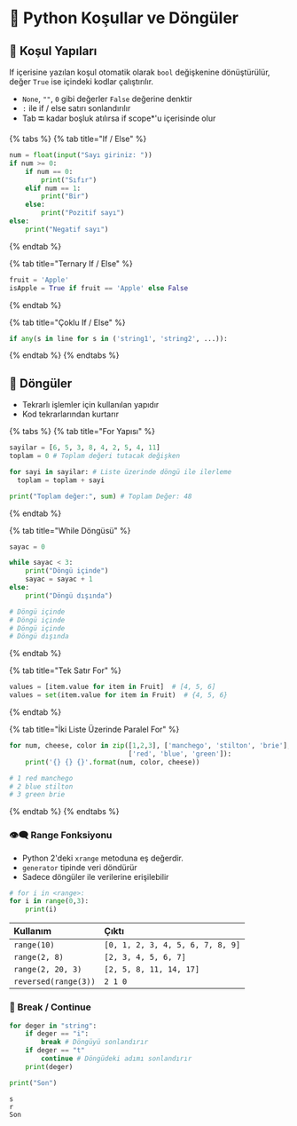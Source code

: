 # 💞 Python Koşullar ve Döngüler

## 🎌 Koşul Yapıları

If içerisine yazılan koşul otomatik olarak `bool` değişkenine dönüştürülür, değer `True` ise içindeki kodlar çalıştırılır.

* `None`, `""`, `0` gibi değerler `False` değerine denktir
* `:` ile if / else satırı sonlandırılır
* Tab ⭾ kadar boşluk atılırsa if scope\*'u içerisinde olur

{% tabs %}
{% tab title="If / Else" %}
```python
num = float(input("Sayı giriniz: "))
if num >= 0:
    if num == 0:
        print("Sıfır")
    elif num == 1:
        print("Bir")
    else:
        print("Pozitif sayı")
else:
    print("Negatif sayı")
```
{% endtab %}

{% tab title="Ternary If / Else" %}
```python
fruit = 'Apple'
isApple = True if fruit == 'Apple' else False
```
{% endtab %}

{% tab title="Çoklu If / Else" %}
```python
if any(s in line for s in ('string1', 'string2', ...)):
```
{% endtab %}
{% endtabs %}

## 💫 Döngüler

* Tekrarlı işlemler için kullanılan yapıdır
* Kod tekrarlarından kurtarır

{% tabs %}
{% tab title="For Yapısı" %}
```python
sayilar = [6, 5, 3, 8, 4, 2, 5, 4, 11]
toplam = 0 # Toplam değeri tutacak değişken

for sayi in sayilar: # Liste üzerinde döngü ile ilerleme
  toplam = toplam + sayi

print("Toplam değer:", sum) # Toplam Değer: 48
```
{% endtab %}

{% tab title="While Döngüsü" %}
```python
sayac = 0

while sayac < 3:
    print("Döngü içinde")
    sayac = sayac + 1
else:
    print("Döngü dışında")

# Döngü içinde
# Döngü içinde
# Döngü içinde
# Döngü dışında
```
{% endtab %}

{% tab title="Tek Satır For" %}
```python
values = [item.value for item in Fruit]  # [4, 5, 6]
values = set(item.value for item in Fruit)  # {4, 5, 6}
```
{% endtab %}

{% tab title="İki Liste Üzerinde Paralel For" %}
```python
for num, cheese, color in zip([1,2,3], ['manchego', 'stilton', 'brie'],
                              ['red', 'blue', 'green']):
    print('{} {} {}'.format(num, color, cheese))

# 1 red manchego
# 2 blue stilton
# 3 green brie
```
{% endtab %}
{% endtabs %}

### 👁‍🗨 Range Fonksiyonu

* Python 2'deki `xrange` metoduna eş değerdir.
* `generator` tipinde veri döndürür
* Sadece döngüler ile verilerine erişilebilir

```python
# for i in <range>:
for i in range(0,3):
    print(i)
```

| Kullanım | Çıktı |
| :--- | :--- |
| `range(10)` | `[0, 1, 2, 3, 4, 5, 6, 7, 8, 9]` |
| `range(2, 8)` | `[2, 3, 4, 5, 6, 7]` |
| `range(2, 20, 3)` | `[2, 5, 8, 11, 14, 17]` |
| `reversed(range(3))` | `2 1 0` |

### 🛑 Break / Continue

```python
for deger in "string":
    if deger == "i":
        break # Döngüyü sonlandırır
    if deger == "t"
        continue # Döngüdeki adımı sonlandırır
    print(deger)

print("Son")
```

```text
s
r
Son
```

